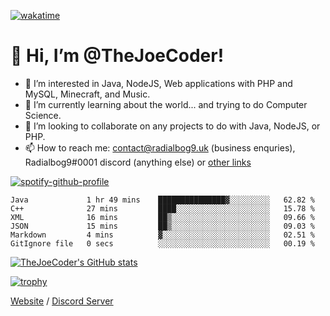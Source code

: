 [![wakatime](https://wakatime.com/badge/user/82b861fb-50d1-4a0d-aa13-67fc3da8aaec.svg)](https://wakatime.com/@82b861fb-50d1-4a0d-aa13-67fc3da8aaec)

# 👋 Hi, I’m @TheJoeCoder!
- 👀 I’m interested in Java, NodeJS, Web applications with PHP and MySQL, Minecraft, and Music.
- 🌱 I’m currently learning about the world... and trying to do Computer Science.
- 💞️ I’m looking to collaborate on any projects to do with Java, NodeJS, or PHP.
- 📫 How to reach me: contact@radialbog9.uk (business enquries), Radialbog9#0001 discord (anything else) or [other links](https://linktr.ee/Radialbog9)

[![spotify-github-profile](https://spotify-github-profile.vercel.app/api/view?uid=1puuoim4z9kqgght0d4uvhvsg&cover_image=true&theme=natemoo-re&show_offline=true&bar_color=ffe047&bar_color_cover=false)](https://spotify-github-profile.vercel.app/api/view?uid=1puuoim4z9kqgght0d4uvhvsg&redirect=true)

<!--START_SECTION:waka-->

```text
Java             1 hr 49 mins    ███████████████▓░░░░░░░░░   62.82 %
C++              27 mins         ████░░░░░░░░░░░░░░░░░░░░░   15.78 %
XML              16 mins         ██▒░░░░░░░░░░░░░░░░░░░░░░   09.66 %
JSON             15 mins         ██▒░░░░░░░░░░░░░░░░░░░░░░   09.03 %
Markdown         4 mins          ▓░░░░░░░░░░░░░░░░░░░░░░░░   02.51 %
GitIgnore file   0 secs          ░░░░░░░░░░░░░░░░░░░░░░░░░   00.19 %
```

<!--END_SECTION:waka-->

[![TheJoeCoder's GitHub stats](https://github-readme-stats.vercel.app/api?username=TheJoeCoder&theme=onedark)](https://github.com/anuraghazra/github-readme-stats)

[![trophy](https://github-profile-trophy.vercel.app/?username=TheJoeCoder&theme=onedark)](https://github.com/ryo-ma/github-profile-trophy)

[Website](https://radialbog9.uk) / [Discord Server](https://rb9.xyz/discord)
